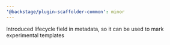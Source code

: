 ```yaml
---
'@backstage/plugin-scaffolder-common': minor
---
```


Introduced lifecycle field in metadata, so it can be used to mark experimental templates
